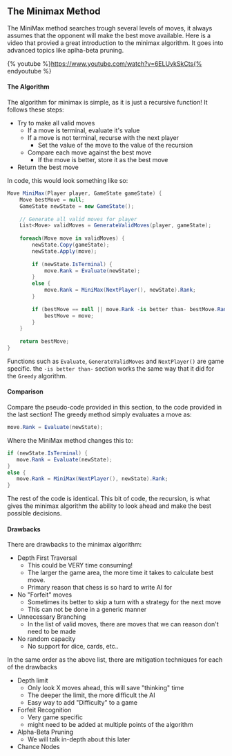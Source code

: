 ## The Minimax Method

The MiniMax method searches trough several levels of moves, it always assumes that the opponent will make the best move available. Here is a video that provied a great introduction to the minimax algorithm. It goes into advanced topics like aplha-beta pruning.

{% youtube %}https://www.youtube.com/watch?v=6ELUvkSkCts{% endyoutube %}

#### The Algorithm

The algorithm for minimax is simple, as it is just a recursive function! It follows these steps:

* Try to make all valid moves
  * If a move is terminal, evaluate it's value
  * If a move is not terminal, recurse with the next player
    * Set the value of the move to the value of the recursion
  * Compare each move against the best move
    * If the move is better, store it as the best move    
* Return the best move

In code, this would look something like so:


```cs
Move MiniMax(Player player, GameState gameState) {
    Move bestMove = null;
    GameState newState = new GameState();
    
    // Generate all valid moves for player
    List<Move> validMoves = GenerateValidMoves(player, gameState);
    
    foreach(Move move in validMoves) {
        newState.Copy(gameState);
        newState.Apply(move);
        
        if (newState.IsTerminal) {
            move.Rank = Evaluate(newState);
        }
        else {
            move.Rank = MiniMax(NextPlayer(), newState).Rank;
        }
        
        if (bestMove == null || move.Rank -is better than- bestMove.Rank) {
            bestMove = move;
        }
    }
    
    return bestMove;
}
```

Functions such as ```Evaluate```, ```GenerateValidMoves``` and ```NextPlayer()``` are game specific. the ```-is better than-``` section works the same way that it did for the ```Greedy``` algorithm.

#### Comparison
Compare the pseudo-code provided in this section, to the code provided in the last section! The greedy method simply evaluates a move as:

 ```cs
 move.Rank = Evaluate(newState);
 ```
 
 Where the MiniMax method changes this to:
 
 ```cs
 if (newState.IsTerminal) {
    move.Rank = Evaluate(newState);
}
else {
    move.Rank = MiniMax(NextPlayer(), newState).Rank;
}
```

The rest of the code is identical. This bit of code, the recursion, is what gives the minimax algorithm the ability to look ahead and make the best possible decisions.

#### Drawbacks
There are drawbacks to the minimax algorithm:

* Depth First Traversal
  * This could be VERY time consuming!
  * The larger the game area, the more time it takes to calculate best move.
  * Primary reason that chess is so hard to write AI for
* No "Forfeit" moves
  * Sometimes its better to skip a turn with a strategy for the next move
  * This can not be done in a generic manner 
* Unnecessary Branching
  * In the list of valid moves, there are moves that we can reason don't need to be made 
* No random capacity 
  * No support for dice, cards, etc..

In the same order as the above list, there are mitigation techniques for each of the drawbacks

* Depth limit
  * Only look X moves ahead, this will save "thinking" time 
  * The deeper the limit, the more difficult the AI
  * Easy way to add "Difficulty" to a game 
* Forfeit Recognition
  * Very game specific
  * might need to be added at multiple points of the algorithm
* Alpha-Beta Pruning
  * We will talk in-depth about this later 
* Chance Nodes